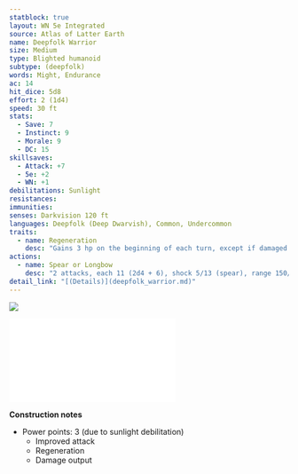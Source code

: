```yaml
---
statblock: true
layout: WN 5e Integrated
source: Atlas of Latter Earth
name: Deepfolk Warrior
size: Medium
type: Blighted humanoid
subtype: (deepfolk)
words: Might, Endurance
ac: 14
hit_dice: 5d8
effort: 2 (1d4)
speed: 30 ft
stats:
  - Save: 7
  - Instinct: 9
  - Morale: 9
  - DC: 15
skillsaves:
  - Attack: +7
  - 5e: +2
  - WN: +1
debilitations: Sunlight
resistances:
immunities:
senses: Darkvision 120 ft
languages: Deepfolk (Deep Dwarvish), Common, Undercommon
traits:
  - name: Regeneration 
    desc: "Gains 3 hp on the beginning of each turn, except if damaged by accid or fire."
actions:
  - name: Spear or Longbow
    desc: "2 attacks, each 11 (2d4 + 6), shock 5/13 (spear), range 150/600 (longbow)."
detail_link: "[(Details)](deepfolk_warrior.md)"
---
```


![](https://i.imgur.com/rj3pJAi.png)

![Deepfolk](campaign/arrival/context/cultures.md#Deepfolk)


**Construction notes**
- Power points: 3 (due to sunlight debilitation)
	- Improved attack
	- Regeneration
	- Damage output
